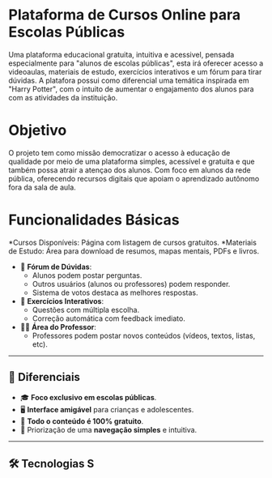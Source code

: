 # Plataforma de Cursos Online para Escolas Públicas

Uma plataforma educacional gratuita, intuitiva e acessivel, pensada especialmente para "alunos de escolas públicas", esta irá oferecer acesso a videoaulas, materiais de estudo, exercícios interativos e um fórum para tirar dúvidas. A platafora possui como diferencial uma temática inspirada em "Harry Potter", com o intuito de aumentar o engajamento dos alunos para com as atividades da instituição.


# Objetivo

O projeto tem como missão democratizar o acesso à educação de qualidade por meio de uma plataforma simples, acessível e gratuita e que também possa atrair a atençao dos alunos. Com foco em alunos da rede pública, oferecendo recursos digitais que apoiam o aprendizado autônomo fora da sala de aula.


# Funcionalidades Básicas

*Cursos Disponíveis: Página com listagem de cursos gratuitos.
*Materiais de Estudo: Área para download de resumos, mapas mentais, PDFs e livros.
- 💬 **Fórum de Dúvidas**:
  - Alunos podem postar perguntas.
  - Outros usuários (alunos ou professores) podem responder.
  - Sistema de votos destaca as melhores respostas.
- 📝 **Exercícios Interativos**:
  - Questões com múltipla escolha.
  - Correção automática com feedback imediato.
- 👨‍🏫 **Área do Professor**:
  - Professores podem postar novos conteúdos (vídeos, textos, listas, etc).

---

## 🌟 Diferenciais

- 🎓 **Foco exclusivo em escolas públicas**.
- 🖥️ **Interface amigável** para crianças e adolescentes.
- 💸 **Todo o conteúdo é 100% gratuito**.
- 🧭 Priorização de uma **navegação simples** e intuitiva.

---

## 🛠️ Tecnologias S
